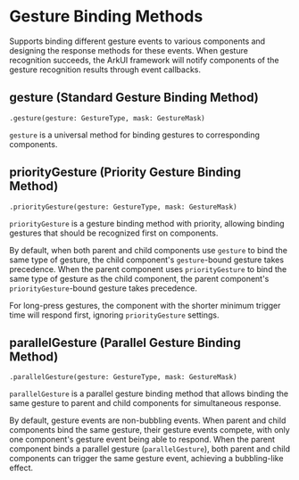 # Gesture Binding Methods

Supports binding different gesture events to various components and designing the response methods for these events. When gesture recognition succeeds, the ArkUI framework will notify components of the gesture recognition results through event callbacks.

## gesture (Standard Gesture Binding Method)

```cangjie
.gesture(gesture: GestureType, mask: GestureMask)
```

`gesture` is a universal method for binding gestures to corresponding components.

## priorityGesture (Priority Gesture Binding Method)

```cangjie
.priorityGesture(gesture: GestureType, mask: GestureMask)
```

`priorityGesture` is a gesture binding method with priority, allowing binding gestures that should be recognized first on components.

By default, when both parent and child components use `gesture` to bind the same type of gesture, the child component's `gesture`-bound gesture takes precedence. When the parent component uses `priorityGesture` to bind the same type of gesture as the child component, the parent component's `priorityGesture`-bound gesture takes precedence.

For long-press gestures, the component with the shorter minimum trigger time will respond first, ignoring `priorityGesture` settings.

## parallelGesture (Parallel Gesture Binding Method)

```cangjie
.parallelGesture(gesture: GestureType, mask: GestureMask)
```

`parallelGesture` is a parallel gesture binding method that allows binding the same gesture to parent and child components for simultaneous response.

By default, gesture events are non-bubbling events. When parent and child components bind the same gesture, their gesture events compete, with only one component's gesture event being able to respond. When the parent component binds a parallel gesture (`parallelGesture`), both parent and child components can trigger the same gesture event, achieving a bubbling-like effect.